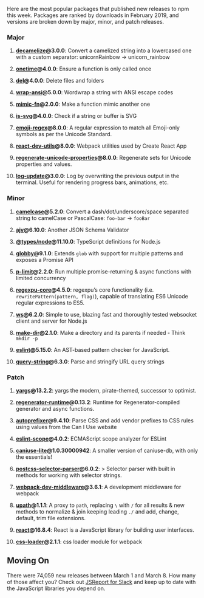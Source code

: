 Here are the most popular packages that published new releases to npm this week. Packages are ranked by downloads in February 2019, and versions are broken down by major, minor, and patch releases.

### Major

1) **[decamelize](https://npmjs.com/package/decamelize)@3.0.0**: Convert a camelized string into a lowercased one with a custom separator: unicornRainbow → unicorn_rainbow

2) **[onetime](https://npmjs.com/package/onetime)@4.0.0**: Ensure a function is only called once

3) **[del](https://npmjs.com/package/del)@4.0.0**: Delete files and folders

4) **[wrap-ansi](https://npmjs.com/package/wrap-ansi)@5.0.0**: Wordwrap a string with ANSI escape codes

5) **[mimic-fn](https://npmjs.com/package/mimic-fn)@2.0.0**: Make a function mimic another one

6) **[is-svg](https://npmjs.com/package/is-svg)@4.0.0**: Check if a string or buffer is SVG

7) **[emoji-regex](https://npmjs.com/package/emoji-regex)@8.0.0**: A regular expression to match all Emoji-only symbols as per the Unicode Standard.

8) **[react-dev-utils](https://npmjs.com/package/react-dev-utils)@8.0.0**: Webpack utilities used by Create React App

9) **[regenerate-unicode-properties](https://npmjs.com/package/regenerate-unicode-properties)@8.0.0**: Regenerate sets for Unicode properties and values.

10) **[log-update](https://npmjs.com/package/log-update)@3.0.0**: Log by overwriting the previous output in the terminal. Useful for rendering progress bars, animations, etc.

### Minor

1) **[camelcase](https://npmjs.com/package/camelcase)@5.2.0**: Convert a dash/dot/underscore/space separated string to camelCase or PascalCase: `foo-bar` → `fooBar`

2) **[ajv](https://npmjs.com/package/ajv)@6.10.0**: Another JSON Schema Validator

3) **[@types/node](https://npmjs.com/package/@types/node)@11.10.0**: TypeScript definitions for Node.js

4) **[globby](https://npmjs.com/package/globby)@9.1.0**: Extends `glob` with support for multiple patterns and exposes a Promise API

5) **[p-limit](https://npmjs.com/package/p-limit)@2.2.0**: Run multiple promise-returning & async functions with limited concurrency

6) **[regexpu-core](https://npmjs.com/package/regexpu-core)@4.5.0**: regexpu’s core functionality (i.e. `rewritePattern(pattern, flag)`), capable of translating ES6 Unicode regular expressions to ES5.

7) **[ws](https://npmjs.com/package/ws)@6.2.0**: Simple to use, blazing fast and thoroughly tested websocket client and server for Node.js

8) **[make-dir](https://npmjs.com/package/make-dir)@2.1.0**: Make a directory and its parents if needed - Think `mkdir -p`

9) **[eslint](https://npmjs.com/package/eslint)@5.15.0**: An AST-based pattern checker for JavaScript.

10) **[query-string](https://npmjs.com/package/query-string)@6.3.0**: Parse and stringify URL query strings

### Patch

1) **[yargs](https://npmjs.com/package/yargs)@13.2.2**: yargs the modern, pirate-themed, successor to optimist.

2) **[regenerator-runtime](https://npmjs.com/package/regenerator-runtime)@0.13.2**: Runtime for Regenerator-compiled generator and async functions.

3) **[autoprefixer](https://npmjs.com/package/autoprefixer)@9.4.10**: Parse CSS and add vendor prefixes to CSS rules using values from the Can I Use website

4) **[eslint-scope](https://npmjs.com/package/eslint-scope)@4.0.2**: ECMAScript scope analyzer for ESLint

5) **[caniuse-lite](https://npmjs.com/package/caniuse-lite)@1.0.30000942**: A smaller version of caniuse-db, with only the essentials!

6) **[postcss-selector-parser](https://npmjs.com/package/postcss-selector-parser)@6.0.2**: > Selector parser with built in methods for working with selector strings.

7) **[webpack-dev-middleware](https://npmjs.com/package/webpack-dev-middleware)@3.6.1**: A development middleware for webpack

8) **[upath](https://npmjs.com/package/upath)@1.1.1**: A proxy to `path`, replacing `\` with `/` for all results & new methods to normalize & join keeping leading `./` and add, change, default, trim file extensions.

9) **[react](https://npmjs.com/package/react)@16.8.4**: React is a JavaScript library for building user interfaces.

10) **[css-loader](https://npmjs.com/package/css-loader)@2.1.1**: css loader module for webpack

Moving On
---------

There were 74,059 new releases between March 1 and March 8. How many of those affect you? Check out [JSReport for Slack](https://js.report/slack) and keep up to date with the JavaScript libraries you depend on.
